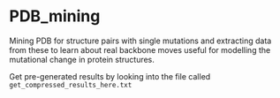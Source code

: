# PDB_mining

Mining PDB for structure pairs with single mutations and extracting data from these to learn about real backbone moves useful for modelling the mutational change in protein structures.

Get pre-generated results by looking into the file called `get_compressed_results_here.txt`
